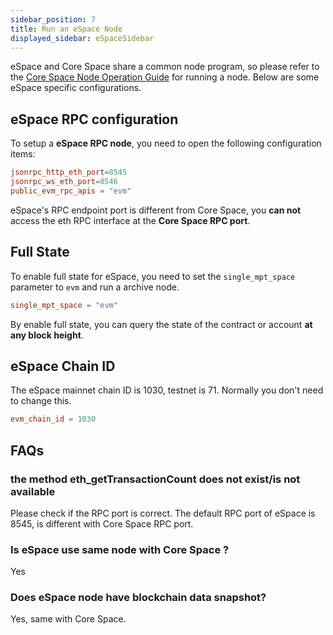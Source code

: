 ```yaml
---
sidebar_position: 7
title: Run an eSpace Node
displayed_sidebar: eSpaceSidebar
---
```


eSpace and Core Space share a common node program, so please refer to the [Core Space Node Operation Guide](/docs/category/run-a-node) for running a node. Below are some eSpace specific configurations.

## eSpace RPC configuration

To setup a **eSpace RPC node**, you need to open the following configuration items:

```toml
jsonrpc_http_eth_port=8545
jsonrpc_ws_eth_port=8546
public_evm_rpc_apis = "evm"
```

eSpace's RPC endpoint port is different from Core Space, you **can not** access the eth RPC interface at the **Core Space RPC port**.

## Full State

To enable full state for eSpace, you need to set the `single_mpt_space` parameter to `evm` and run a archive node.

```toml
single_mpt_space = "evm"
```

By enable full state, you can query the state of the contract or account **at any block height**.

## eSpace Chain ID

The eSpace mainnet chain ID is 1030, testnet is 71. Normally you don't need to change this.

```toml
evm_chain_id = 1030
```

## FAQs

### the method eth_getTransactionCount does not exist/is not available

Please check if the RPC port is correct. The default RPC port of eSpace is 8545, is different with Core Space RPC port.

### Is eSpace use same node with Core Space ?

Yes

### Does eSpace node have blockchain data snapshot?

Yes, same with Core Space.
